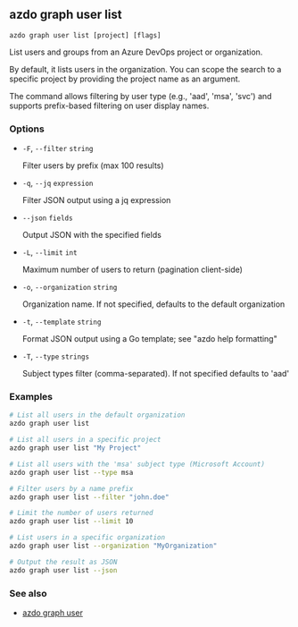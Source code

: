 ## azdo graph user list
```
azdo graph user list [project] [flags]
```
List users and groups from an Azure DevOps project or organization.

By default, it lists users in the organization. You can scope the search to a specific
project by providing the project name as an argument.

The command allows filtering by user type (e.g., 'aad', 'msa', 'svc') and supports
prefix-based filtering on user display names.

### Options


* `-F`, `--filter` `string`

	Filter users by prefix (max 100 results)

* `-q`, `--jq` `expression`

	Filter JSON output using a jq expression

* `--json` `fields`

	Output JSON with the specified fields

* `-L`, `--limit` `int`

	Maximum number of users to return (pagination client-side)

* `-o`, `--organization` `string`

	Organization name. If not specified, defaults to the default organization

* `-t`, `--template` `string`

	Format JSON output using a Go template; see &#34;azdo help formatting&#34;

* `-T`, `--type` `strings`

	Subject types filter (comma-separated). If not specified defaults to &#39;aad&#39;


### Examples

```bash
# List all users in the default organization
azdo graph user list

# List all users in a specific project
azdo graph user list "My Project"

# List all users with the 'msa' subject type (Microsoft Account)
azdo graph user list --type msa

# Filter users by a name prefix
azdo graph user list --filter "john.doe"

# Limit the number of users returned
azdo graph user list --limit 10

# List users in a specific organization
azdo graph user list --organization "MyOrganization"

# Output the result as JSON
azdo graph user list --json
```

### See also

* [azdo graph user](./azdo_graph_user.md)
